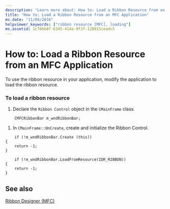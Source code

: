 ```yaml
---
description: "Learn more about: How to: Load a Ribbon Resource from an MFC Application"
title: "How to: Load a Ribbon Resource from an MFC Application"
ms.date: "11/04/2016"
helpviewer_keywords: ["ribbon resource [MFC], loading"]
ms.assetid: 1c76bb8f-6345-414a-9f3f-128815ceadc5
---
```

# How to: Load a Ribbon Resource from an MFC Application

To use the ribbon resource in your application, modify the application to load the ribbon resource.

### To load a ribbon resource

1. Declare the `Ribbon Control` object in the `CMainFrame` class.

```
    CMFCRibbonBar m_wndRibbonBar;
```

1. In `CMainFrame::OnCreate`, create and initialize the Ribbon Control.

```
    if (!m_wndRibbonBar.Create (this))
{
    return -1;
}

    if (!m_wndRibbonBar.LoadFromResource(IDR_RIBBON))
{
    return -1;
}
```

## See also

[Ribbon Designer (MFC)](ribbon-designer-mfc.md)
